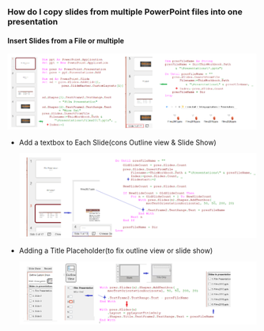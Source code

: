 ### How do I copy slides from multiple PowerPoint files into one presentation

#### Insert Slides from a File or  multiple

![cpsl](../images/cpsl.PNG)

- Add a textbox to Each Slide(cons Outline view & Slide Show)

  ![adtf](../images/adtf.PNG)
  
- Adding a Title Placeholder(to fix outline view or slide show)

  ![ssov](../images/ssov.PNG)

​	

